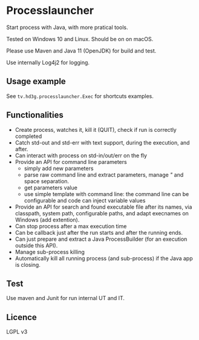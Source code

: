 # Processlauncher

Start process with Java, with more pratical tools. 

Tested on Windows 10 and Linux. Should be on on macOS.

Please use Maven and Java 11 (OpenJDK) for build and test.

Use internally Log4j2 for logging.

## Usage example

See `tv.hd3g.processlauncher.Exec` for shortcuts examples.

## Functionalities

  - Create process, watches it, kill it (QUIT), check if run is correctly completed
  - Catch std-out and std-err with text support, during the execution, and after.
  - Can interact with process on std-in/out/err on the fly
  - Provide an API for command line parameters
    - simply add new parameters
    - parse raw command line and extract parameters, manage _"_ and space separation.
    - get parameters value
    - use simple template with command line: the command line can be configurable and code can inject variable values
  - Provide an API for search and found executable file after its names, via classpath, system path, configurable paths, and adapt execnames on Windows (add extention).
  - Can stop process after a max execution time
  - Can be callback just after the run starts and after the running ends.
  - Can just prepare and extract a Java ProcessBuilder (for an execution outside this API).
  - Manage sub-process killing
  - Automatically kill all running process (and sub-process) if the Java app is closing.  

## Test

Use maven and Junit for run internal UT and IT.

## Licence

LGPL v3
 